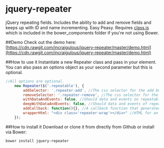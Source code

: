 # jquery-repeater
jQuery repeating fields. Includes the ability to add and remove fields and keeps up with ID and name incrementing. Easy Peasy. Requires [class.js](https://classjs.readthedocs.org/en/latest/) which is included in the bower_components folder if you're not using Bower.

##Demo
Check out the demo here: [https://cdn.rawgit.com/incraigulous/jquery-repeater/master/demo.html](https://cdn.rawgit.com/incraigulous/jquery-repeater/master/demo.html)

##How to use it
Instantiate a new Repeater class and pass in your element. You can also pass an options object as your second parameter but this is optional.

````javascript
//All options are optional.
    new Repeater($('.repeatable'), {
        addSelector: '.repeater-add', //The css selector for the add button.
        removeSelector: '.repeater-remove', //The css selector for the remove button.
        withDataAndEvents: false, //Should data and events on repeatable sections be cloned?
        deepWithDataAndEvents: false, //Should data and events of repeatable sections descendants be cloned?
        addCallback: function(){}, //A callback function that generated repeatable sections will be passed into.
        wrapperHtml: "<div class='repeater-wrap'></div>" //HTML for an element to wrap all repeatable sections in.
    });
````

##How to install it
Download or clone it from directly from Github or install via Bower:
````
bower install jquery-repeater
````